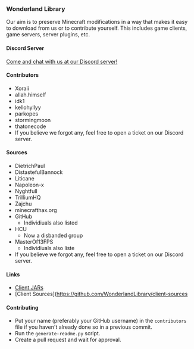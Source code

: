### Wonderland Library
 Our aim is to preserve Minecraft modifications in a way that makes it easy to download from us or to contribute yourself. This includes game clients, game servers, server plugins, etc.

#### Discord Server
[Come and chat with us at our Discord server!](https://discord.gg/KBGX8FTAXa)

#### Contributors
- Xoraii
- allah.himself
- idk1
- kellohyllyy
- parkopes
- stormingmoon
- thatonecode
- If you believe we forgot any, feel free to open a ticket on our Discord server.

#### Sources
- DietrichPaul
- DistastefulBannock
- Liticane
- Napoleon-x
- Nyghtfull
- TrilliumHQ
- Zajchu
- minecrafthax.org
- GitHub
  - Individiuals also listed
- HCU
  - Now a disbanded group
- MasterOf13FPS
  - Individiuals also liste
- If you believe we forgot any, feel free to open a ticket on our Discord server.

#### Links
- [Client JARs](https://github.com/WonderlandLibrary/client-jars)
- [Client Sources](https://github.com/WonderlandLibrary/client-sources

#### Contributing
- Put your name (preferably your GitHub username) in the ``contributors`` file if you haven't already done so in a previous commit.
- Run the ``generate-readme.py`` script.
- Create a pull request and wait for approval.
